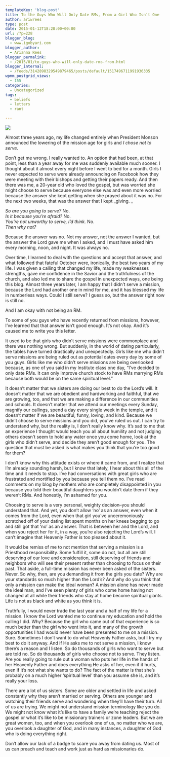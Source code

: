 ```yaml
---
templateKey: 'blog-post'
title: To the Guys Who Will Only Date RMs, From a Girl Who Isn’t One
author: ariwrees
type: post
date: 2015-01-12T18:28:00+00:00
url: /?p=228
blogger_blog:
  - www.igobyari.com
blogger_author:
  - Arianna Rees
blogger_permalink:
  - /2015/01/to-guys-who-will-only-date-rms-from.html
blogger_internal:
  - /feeds/3142898329549879465/posts/default/1517496711991936335
wpmm_postgrid_views:
  - 155
categories:
  - Uncategorized
tags:
  - beliefs
  - letters
  - rant

---
```

[![](https://www.igobyari.com/wp-content/uploads/2015/01/SplitShire-8075.jpg)](https://www.igobyari.com/wp-content/uploads/2015/01/SplitShire-8075.jpg)

Almost three years ago, my life changed entirely when President Monson announced the lowering of the mission age for girls and _I chose not to serve_.

Don’t get me wrong. I really wanted to. An option that had been, at that point, less than a year away for me was suddenly available much sooner. I thought about it almost every night before I went to bed for a month. Girls I never expected to serve were already announcing on Facebook how they were meeting with their bishops and getting their papers ready. And then there was me, a 20-year old who loved the gospel, but was worried she might choose to serve because everyone else was and even more worried because the answer she kept getting when she prayed about it was no. For the next two weeks, that was the answer that I kept _giving. _

_So are you going to serve?_ No.  
_Is it because you’re afraid?_ No.  
_You’re not unworthy to serve, I’d think._ No.  
_Then why not?_

Because the answer was no. Not my answer, not the answer I wanted, but the answer the Lord gave me when I asked, and I must have asked him every morning, noon, and night. It was always no.

Over time, I learned to deal with the questions and accept that answer, and what followed that fateful October were, ironically, the best two years of my life. I was given a calling that changed my life, made my weaknesses strengths, gave me confidence in the Savior and the truthfulness of the church, and also led me to share the gospel in unexpected ways, one being this blog. Almost three years later, I am happy that I didn’t serve a mission, because the Lord had another one in mind for me, and it has blessed my life in numberless ways. Could I still serve? I guess so, but the answer right now is still no.

And I am okay with not being an RM.

To some of you guys who have recently returned from missions, however, I’ve learned that that answer isn’t good enough. It’s not okay. And it’s caused me to write you this letter.

It used to be that girls who didn’t serve missions were commonplace and there was nothing wrong. But suddenly, in the world of dating particularly, the tables have turned drastically and unexpectedly. Girls like me who didn’t serve missions are being ruled out as potential dates every day by some of you guys. Girls like me who didn’t serve missions are being overlooked because, as one of you said in my Institute class one day, “I’ve decided to only date RMs. It can only improve church stock to have RMs marrying RMs because both would be on the same spiritual level.”

It doesn’t matter that we sisters are doing our best to do the Lord’s will. It doesn’t matter that we are obedient and hardworking and faithful, that we are growing, too, and that we are making a difference in our communities and schools. It doesn’t matter that we attend our meetings every Sunday, magnify our callings, spend a day every single week in the temple, and it doesn’t matter if we are beautiful, funny, loving, and kind. Because we didn’t choose to serve missions and you did, you’ve ruled us out. I can try to understand why, but the reality is, I don’t really know why. It’s sad to me that an experience I thought would teach you all about humility and not judging others doesn’t seem to hold any water once you come home, look at the girls who didn’t serve, and decide they aren’t good enough for you. The question that must be asked is what makes you think that you’re too good for them?

I don’t know why this attitude exists or where it came from, and I realize that I’m already sounding harsh, but I know that lately, I hear about this all of the time and it needs to stop. I’ve had conversations with great girls who are frustrated and mortified by you because you tell them no. I’ve read comments on my blog by mothers who are completely disappointed in you because you told their beautiful daughters you wouldn’t date them if they weren’t RMs. And honestly, I’m ashamed for you.

Choosing to serve is a very personal, weighty decision–you should understand that. And yet, you don’t allow ‘no’ as an answer, even when it comes from the Lord, even when that girl you’ve unceremoniously scratched off of your dating list spent months on her knees begging to go and still got that ‘no’ as an answer. That is between her and the Lord, and when you reject her for it, in a way, you’re also rejecting the Lord’s will. I can’t imagine that Heavenly Father is too pleased about it.  

It would be remiss of me to not mention that serving a mission is a Priesthood responsibility. Some fulfill it, some do not, but all are still deserving of our love and consideration, still deserving of friends and neighbors who will see their present rather than choosing to focus on their past. That aside, a full-time mission has never been asked of the sisters. Never. So why, then, are you demanding it from the girls you date? Why are your standards so much higher than the Lord’s? And why do you think that only a mission can make the ideal woman? A mission alone has never made the ideal man, and I’ve seen plenty of girls who come home having not changed at all while their friends who stay at home become spiritual giants. Life is not as black and white as you think it is.

Truthfully, I would never trade the last year and a half of my life for a mission. I know the Lord wanted me to continue my education and hold the calling I did. Why? Because the girl who came out of that experience is so much better than the girl who went into it, and many of the growth opportunities I had would never have been presented to me on a mission. Sure. Sometimes I don’t want to do what Heavenly Father asks, but I try my best to do it anyway. And if He asks me to not serve a mission, I know there’s a reason and I listen. So do thousands of girls who want to serve but are told no. So do thousands of girls who choose not to serve. They listen. Are you really going to rule out a woman who puts her life in the hands of her Heavenly Father and does everything He asks of her, even if it hurts, even if it’s not what she wants to do? The fact of the matter is that she’s probably on a much higher ‘spiritual level’ than you assume she is, and it’s really your loss.

There are a lot of us sisters. Some are older and settled in life and asked constantly why they aren’t married or serving. Others are younger and watching their friends serve and wondering when they’ll have their turn. All of us are trying. We might not understand mission terminology like you do. We might not know what it’s like to have a family we’re teaching reject the gospel or what it’s like to be missionary trainers or zone leaders. But we are great women, too, and when you overlook one of us, no matter who we are, you overlook a daughter of God, and in many instances, a daughter of God who is doing everything right.

Don’t allow our lack of a badge to scare you away from dating us. Most of us can preach and teach and work just as hard as missionaries do.